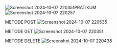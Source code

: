 ![Screenshot 2024-10-07 220351](https://github.com/user-attachments/assets/0de123c5-839c-4442-9a6e-47bd62ccfd89)PRATIKUM
![Screenshot 2024-10-07 220257](https://github.com/user-attachments/assets/be94ddc1-3528-485f-a865-215a2a7f2dd2)

METODE POST
![Screenshot 2024-10-07 220535](https://github.com/user-attachments/assets/cf93da60-6d1a-4ab5-9416-d02d82532678)

METODE GET
![Screenshot 2024-10-07 220351](https://github.com/user-attachments/assets/e72a4576-8d28-4c81-bbf8-d13b22fe6e16)

METODE DELETE
![Screenshot 2024-10-07 220438](https://github.com/user-attachments/assets/d9a42bf8-d741-4c36-b73a-bd91e2c2e935)
